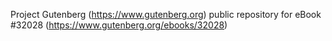 Project Gutenberg (https://www.gutenberg.org) public repository for eBook #32028 (https://www.gutenberg.org/ebooks/32028)
